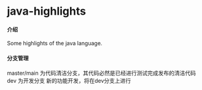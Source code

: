 # java-highlights

#### 介绍
Some highlights of the java language.

#### 分支管理
master/main 为代码清洁分支，其代码必然是已经进行测试完成发布的清洁代码
dev 为开发分支 新的功能开发，将在dev分支上进行
